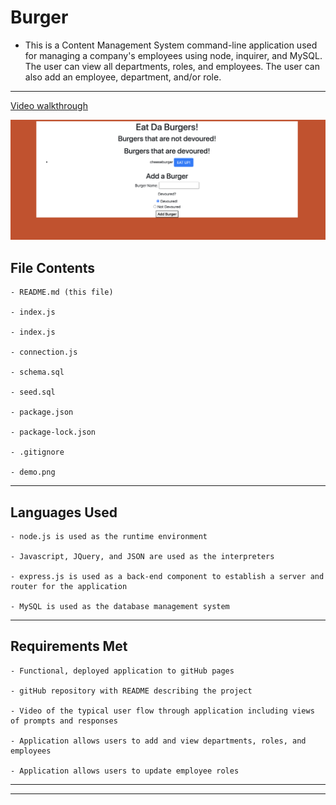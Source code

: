 # Burger

- This is a Content Management System command-line application used for managing a company's employees using node, inquirer, and MySQL. The user can view all departments, roles, and employees. The user can also add an employee, department, and/or role.

---

[Video walkthrough](https://drive.google.com/file/d/1F3_3-eOJbXPReM2wD1IaTNvP8CweF3Uc/view)

![image of demo](/assets/demo.png)

## File Contents

```
- README.md (this file)

- index.js

- index.js

- connection.js

- schema.sql

- seed.sql

- package.json

- package-lock.json

- .gitignore

- demo.png

```

---

## Languages Used

```
- node.js is used as the runtime environment

- Javascript, JQuery, and JSON are used as the interpreters

- express.js is used as a back-end component to establish a server and router for the application

- MySQL is used as the database management system

```

---

## Requirements Met

```
- Functional, deployed application to gitHub pages

- gitHub repository with README describing the project

- Video of the typical user flow through application including views of prompts and responses

- Application allows users to add and view departments, roles, and employees

- Application allows users to update employee roles
```

---

---
